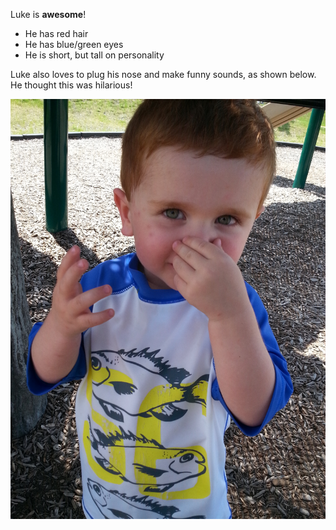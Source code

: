 Luke is **awesome**!

- He has red hair
- He has blue/green eyes
- He is short, but tall on personality

Luke also loves to plug his nose and make funny sounds, as shown below. He thought this was hilarious!

![Luke is cute](MakingFunnySounds.jpg)
